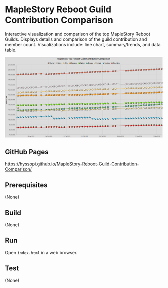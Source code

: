 # MapleStory Reboot Guild Contribution Comparison
Interactive visualization and comparison of the top MapleStory Reboot Guilds. Displays details and comparison of the guild contribution and member count. Visualizations include: line chart, summary/trends, and data table.

![splash](images/splash.png)

## GitHub Pages
https://hyssopi.github.io/MapleStory-Reboot-Guild-Contribution-Comparison/

## Prerequisites
(None)

## Build
(None)

## Run
Open `index.html` in a web browser.

## Test
(None)
